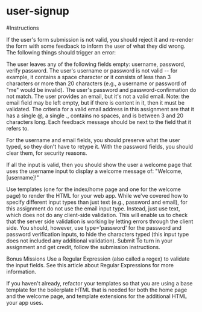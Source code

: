 # user-signup

#Instructions

If the user's form submission is not valid, you should reject it and re-render the form with some feedback to inform the user of what they did wrong. The following things should trigger an error:

The user leaves any of the following fields empty: username, password, verify password.
The user's username or password is not valid -- for example, it contains a space character or it consists of less than 3 characters or more than 20 characters (e.g., a username or password of "me" would be invalid).
The user's password and password-confirmation do not match.
The user provides an email, but it's not a valid email. Note: the email field may be left empty, but if there is content in it, then it must be validated. The criteria for a valid email address in this assignment are that it has a single @, a single ., contains no spaces, and is between 3 and 20 characters long.
Each feedback message should be next to the field that it refers to.

For the username and email fields, you should preserve what the user typed, so they don't have to retype it. With the password fields, you should clear them, for security reasons.

If all the input is valid, then you should show the user a welcome page that uses the username input to display a welcome message of: "Welcome, [username]!"

Use templates (one for the index/home page and one for the welcome page) to render the HTML for your web app.
While we've covered how to specify different input types than just text (e.g., password and email), for this assignment do not use the email input type. Instead, just use text, which does not do any client-side validation. This will enable us to check that the server side validation is working by letting errors through the client side. You should, however, use type='password' for the password and password verification inputs, to hide the characters typed (this input type does not included any additional validation).
Submit
To turn in your assignment and get credit, follow the submission instructions.

Bonus Missions
Use a Regular Expression (also called a regex) to validate the input fields. See this article about Regular Expressions for more information.

If you haven't already, refactor your templates so that you are using a base template for the boilerplate HTML that is needed for both the home page and the welcome page, and template extensions for the additional HTML your app uses.

